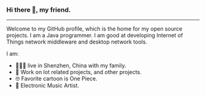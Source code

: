 ### Hi there 👋, my friend.
---
Welcome to my GitHub profile, which is the home for my open source projects. I am a Java programmer. I am good at developing Internet of Things network middleware and desktop network tools.

I am:

- 👨‍👩‍👦 live in Shenzhen, China with my family.
- 👔 Work on Iot related projects, and other projects.
- 🤓 Favorite cartoon is One Piece.
- 🎵 Electronic Music Artist.

